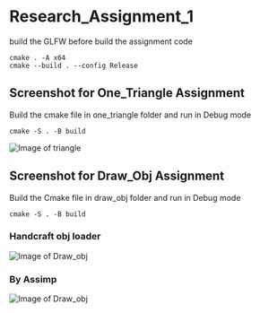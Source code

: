 # Research_Assignment_1
build the GLFW before build the assignment code
```
cmake . -A x64
cmake --build . --config Release
```

## Screenshot for One_Triangle Assignment
Build the cmake file in one_triangle folder and run in Debug mode
```
cmake -S . -B build
```
![Image of triangle](https://github.com/tomcatmew/Research_Assignment_1/blob/main/screenshot/triangle.png)

## Screenshot for Draw_Obj Assignment
Build the Cmake file in draw_obj folder  and run in Debug mode
```
cmake -S . -B build
```
### Handcraft obj loader
![Image of Draw_obj](https://github.com/tomcatmew/Research_Assignment_1/blob/main/screenshot/draw_obj2.png)
### By Assimp
![Image of Draw_obj](https://github.com/tomcatmew/Research_Assignment_1/blob/main/screenshot/draw_obj.png)
